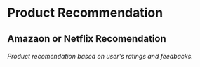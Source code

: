 # Product Recommendation
## Amazaon or Netflix Recomendation
###### Product recomendation based on user's ratings and feedbacks.
